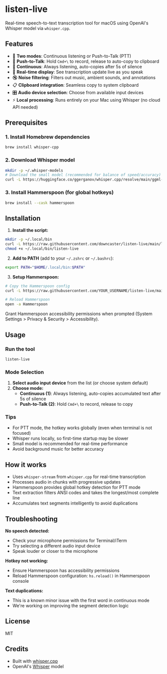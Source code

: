 # listen-live

Real-time speech-to-text transcription tool for macOS using OpenAI's Whisper model via `whisper.cpp`.

## Features

- 🎤 **Two modes**: Continuous listening or Push-to-Talk (PTT)
- 🔴 **Push-to-Talk**: Hold `Cmd+\` to record, release to auto-copy to clipboard
- 🔄 **Continuous**: Always listening, auto-copies after 5s of silence
- 🎯 **Real-time display**: See transcription update live as you speak
- 🔇 **Noise filtering**: Filters out music, ambient sounds, and annotations
- 📋 **Clipboard integration**: Seamless copy to system clipboard
- 🎛️ **Audio device selection**: Choose from available input devices
- ⚡ **Local processing**: Runs entirely on your Mac using Whisper (no cloud API needed)

## Prerequisites

### 1. Install Homebrew dependencies

```bash
brew install whisper-cpp
```

### 2. Download Whisper model

```bash
mkdir -p ~/.whisper-models
# Download the small model (recommended for balance of speed/accuracy)
curl -L https://huggingface.co/ggerganov/whisper.cpp/resolve/main/ggml-small.bin -o ~/.whisper-models/ggml-small.bin
```

### 3. Install Hammerspoon (for global hotkeys)

```bash
brew install --cask hammerspoon
```

## Installation

1. **Install the script:**

```bash
mkdir -p ~/.local/bin
curl -L https://raw.githubusercontent.com/downcaster/listen-live/main/listen-live -o ~/.local/bin/listen-live
chmod +x ~/.local/bin/listen-live
```

2. **Add to PATH** (add to your `~/.zshrc` or `~/.bashrc`):

```bash
export PATH="$HOME/.local/bin:$PATH"
```

3. **Setup Hammerspoon:**

```bash
# Copy the Hammerspoon config
curl -L https://raw.githubusercontent.com/YOUR_USERNAME/listen-live/main/hammerspoon-init.lua >> ~/.hammerspoon/init.lua

# Reload Hammerspoon
open -a Hammerspoon
```

Grant Hammerspoon accessibility permissions when prompted (System Settings > Privacy & Security > Accessibility).

## Usage

### Run the tool

```bash
listen-live
```

### Mode Selection

1. **Select audio input device** from the list (or choose system default)
2. **Choose mode:**
   - **Continuous (1)**: Always listening, auto-copies accumulated text after 5s of silence
   - **Push-to-Talk (2)**: Hold `Cmd+\` to record, release to copy

### Tips

- For PTT mode, the hotkey works globally (even when terminal is not focused)
- Whisper runs locally, so first-time startup may be slower
- Small model is recommended for real-time performance
- Avoid background music for better accuracy

## How it works

- Uses `whisper-stream` from `whisper.cpp` for real-time transcription
- Processes audio in chunks with progressive updates
- Hammerspoon provides global hotkey detection for PTT mode
- Text extraction filters ANSI codes and takes the longest/most complete line
- Accumulates text segments intelligently to avoid duplications

## Troubleshooting

**No speech detected:**
- Check your microphone permissions for Terminal/iTerm
- Try selecting a different audio input device
- Speak louder or closer to the microphone

**Hotkey not working:**
- Ensure Hammerspoon has accessibility permissions
- Reload Hammerspoon configuration: `hs.reload()` in Hammerspoon console

**Text duplications:**
- This is a known minor issue with the first word in continuous mode
- We're working on improving the segment detection logic

## License

MIT

## Credits

- Built with [whisper.cpp](https://github.com/ggerganov/whisper.cpp)
- OpenAI's [Whisper](https://github.com/openai/whisper) model
